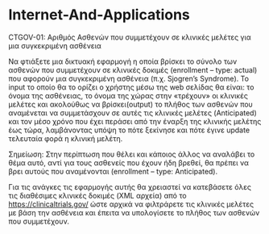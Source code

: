 # Internet-And-Applications

CTGOV-01: Αριθμός Ασθενών που συμμετέχουν σε κλινικές μελέτες για μια συγκεκριμένη ασθένεια

Να φτιάξετε μια δικτυακή εφαρμογή η οποία βρίσκει το σύνολο των ασθενών που συμμετέχουν σε κλινικές δοκιμές (enrollment – type: actual) που αφορούν μια συγκεκριμένη ασθένεια (π.χ. Sjogren’s Syndrome). Το input το οποίο θα το ορίζει ο χρήστης μέσω της web σελίδας θα είναι: το όνομα της ασθένειας, το όνομα της χώρας στην «τρέχουν» οι κλινικές μελέτες και ακολούθως να βρίσκει(output) το πλήθος των ασθενών που αναμένεται να συμμετάσχουν σε αυτές τις κλινικές μελέτες (Anticipated) και τον μέσο χρόνο που έχει περάσει από την έναρξη της κλινικής μελέτης έως τώρα, λαμβάνοντας υπόψη το πότε ξεκίνησε και πότε έγινε update τελευταία φορά η κλινική μελέτη.

Σημείωση: Στην περίπτωση που θέλει και κάποιος άλλος να αναλάβει το θέμα αυτό, αντί για τους ασθενείς που έχουν ήδη βρεθεί, θα πρέπει να βρει αυτούς που αναμένονται (enrollment – type: Anticipated).

Για τις ανάγκες τις εφαρμογής αυτής θα χρειαστεί να κατεβάσετε όλες τις διαθέσιμες κλινικές δοκιμές (XML αρχεία) από το https://clinicaltrials.gov/ ώστε αρχικά να φιλτράρετε τις κλινικές μελέτες με βάση την ασθένεια και έπειτα να υπολογίσετε το πλήθος των ασθενών που συμμετέχουν.
